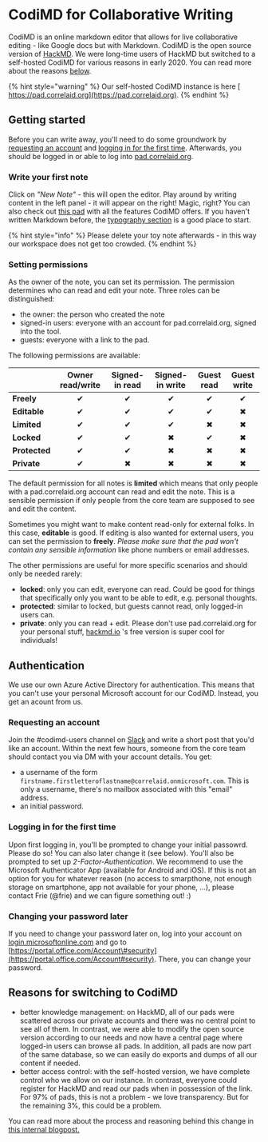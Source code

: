 # CodiMD for Collaborative Writing

CodiMD is an online markdown editor that allows for live collaborative editing - like Google docs but with Markdown. CodiMD is the open source version of [HackMD](https://hackmd.io). We were long-time users of HackMD but switched to a self-hosted CodiMD for various reasons in early 2020. You can read more about the reasons [below](codimd.md#reasons-for-switching-to-codimd).

{% hint style="warning" %}
Our self-hosted CodiMD instance is here [ https://pad.correlaid.org](https://pad.correlaid.org). 
{% endhint %}

## Getting started

Before you can write away, you'll need to do some groundwork by [requesting an account](codimd.md#requesting-an-account) and [logging in for the first time](codimd.md#logging-in-for-the-first-time). Afterwards, you should be logged in or able to log into [pad.correlaid.org](https://pad.correlaid.org).

### Write your first note

Click on _"New Note" -_ this will open the editor. Play around by writing content in the left panel - it will appear on the right! Magic, right? You can also check out [this pad](https://pad.correlaid.org/features#)  with all the features CodiMD offers. If you haven't written Markdown before, the [typography section](https://pad.correlaid.org/features?both#typography) is a good place to start.

{% hint style="info" %}
Please delete your toy note afterwards - in this way our workspace does not get too crowded. 
{% endhint %}

### Setting permissions

As the owner of the note, you can set its permission. The permission determines who can read and edit your note. Three roles can be distinguished:

* the owner: the person who created the note
* signed-in users: everyone with an account for pad.correlaid.org, signed into the tool.
* guests: everyone with a link to the pad.

The following permissions are available:

|  | Owner read/write | Signed-in read | Signed-in write | Guest read | Guest write |
| :--- | :---: | :---: | :---: | :---: | :---: |
|  **Freely** | ✔ | ✔ | ✔ | ✔ | ✔ |
|  **Editable** | ✔ | ✔ | ✔ | ✔ | ✖ |
|  **Limited** | ✔ | ✔ | ✔ | ✖ | ✖ |
|  **Locked** | ✔ | ✔ | ✖ | ✔ | ✖ |
|  **Protected** | ✔ | ✔ | ✖ | ✖ | ✖ |
|  **Private** | ✔ | ✖ | ✖ | ✖ | ✖ |

The default permission for all notes is **limited** which means that only people with a pad.correlaid.org account can read and edit the note. This is a sensible permission if only people from the core team are supposed to see and edit the content. 

Sometimes you might want to make content read-only for external folks. In this case, **editable** is good. If editing is also wanted for external users, you can set the permission to **freely**. _Please make sure that the pad won't contain any sensible information_ like phone numbers or email addresses. 

The other permissions are useful for more specific scenarios and should only be needed rarely:

* **locked**: only you can edit, everyone can read. Could be good for things that specifically only you want to be able to edit, e.g. personal thoughts. 
* **protected**: similar to locked, but guests cannot read, only logged-in users can. 
* **private**: only you can read + edit. Please don't use pad.correlaid.org for your personal stuff, [hackmd.io](https://hackmd.io) 's free version is super cool for individuals! 

## Authentication

We use our own Azure Active Directory for authentication. This means that you can't use your personal Microsoft account for our CodiMD. Instead, you get an acount from us.

### Requesting an account

Join the \#codimd-users channel on [Slack](../communication/slack.md#i-want-to-get-access-to-slack-how-do-i-get-it) and write a short post that you'd like an account. Within the next few hours, someone from the core team should contact you via DM with your account details. You get:

* a username of the form `firstname.firstletteroflastname@correlaid.onmicrosoft.com`. This is only a username, there's no mailbox associated with this "email" address.
* an initial password. 

### Logging in for the first time

Upon first logging in, you'll be prompted to change your initial passowrd. Please do so! You can also later change it \(see below\). You'll also be prompted to set up _2-Factor-Authentication_. We recommend to use the Microsoft Authenticator App \(available for Android and iOS\). If this is not an option for you for whatever reason \(no access to smarpthone, not enough storage on smartphone, app not available for your phone, ...\), please contact Frie \(@frie\) and we can figure something out! :\) 

### Changing your password later

If you need to change your password later on, log into your account on [login.microsoftonline.com](https://login.microsoftonline.com) and go to [https://portal.office.com/Account\#security](https://portal.office.com/Account#security). There, you can change your password. 

## Reasons for switching to CodiMD

* better knowledge management: on HackMD, all of our pads were scattered across our private accounts and there was no central point to see all of them. In contrast, we were able to modify the open source version according to our needs and now have a central page where logged-in users can browse all pads. In addition, all pads are now part of the same database, so we can easily do exports and dumps of all our content if needed.
* better access control: with the self-hosted version, we have complete control who we allow on our instance. In contrast, everyone could register for HackMD and read our pads when in possession of the link. For 97% of pads, this is not a problem - we love transparency. But for the remaining 3%, this could be a problem.

You can read more about the process and reasoning behind this change in [this internal blogpost.](https://pad.correlaid.org/_xR1EKkyRO26XyqLOTpNvA#) 

